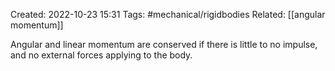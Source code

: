 Created: 2022-10-23 15:31
Tags: #mechanical/rigidbodies
Related: [[angular momentum]]

Angular and linear momentum are conserved if there is little to no impulse, and no external forces applying to the body.
